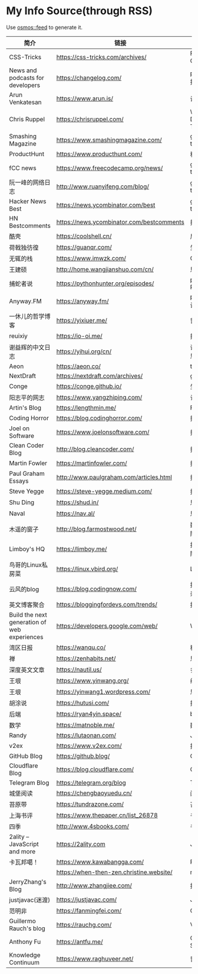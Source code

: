 # My Info Source(through RSS)

Use [osmos::feed](https://github.com/osmoscraft/osmosfeed) to generate it.

| 简介                                           | 链接                                        | 标签                      |
| -------------------------------------------- | ----------------------------------------- | ----------------------- |
| CSS-Tricks                                   | https://css-tricks.com/archives/          | Front-end; CSS          |
| News and podcasts for developers             | https://changelog.com/                    | podcast; 技术             |
| Arun Venkatesan                              | https://www.arun.is/                      | 设计; 摄影                  |
| Chris Ruppel                                 | https://chrisruppel.com/                  | Web Developer; Traveler |
| Smashing Magazine                            | https://www.smashingmagazine.com/         | general technology      |
| ProductHunt                                  | https://www.producthunt.com/              | 科技产品                    |
| fCC news                                     | https://www.freecodecamp.org/news/        | general technology      |
| 阮一峰的网络日志                                     | http://www.ruanyifeng.com/blog/           | general technology      |
| Hacker News Best                             | https://news.ycombinator.com/best         | general technology      |
| HN Bestcomments                              | https://news.ycombinator.com/bestcomments | 技术评论                    |
| 酷壳                                           | https://coolshell.cn/                     | 后端                      |
| 荷戟独彷徨                                        | https://guanqr.com/                       | 生活; 思想                  |
| 无辄的栈                                         | https://www.imwzk.com/                    | Go                      |
| 王建硕                                          | http://home.wangjianshuo.com/cn/          | 思想                      |
| 捕蛇者说                                         | https://pythonhunter.org/episodes/        | podcast; Python         |
| Anyway.FM                                    | https://anyway.fm/                        | podcast; 设计             |
| 一休儿的哲学博客                                     | https://yixiuer.me/                       | 哲学; 思想                  |
| reuixiy                                      | https://io-oi.me/                         | 技术; 生活                  |
| 谢益辉的中文日志                                     | https://yihui.org/cn/                     | 读书笔记; 思想                |
| Aeon                                         | https://aeon.co/                          | thinking                |
| NextDraft                                    | https://nextdraft.com/archives/           | general                 |
| Conge                                        | https://conge.github.io/                  | 生活                      |
| 阳志平的网志                                       | https://www.yangzhiping.com/              | 认知科学                    |
| Artin's Blog                                 | https://lengthmin.me/                     | Front-end               |
| Coding Horror                                | https://blog.codinghorror.com/            | 推荐                      |
| Joel on Software                             | https://www.joelonsoftware.com/           | 推荐                      |
| Clean Coder Blog                             | http://blog.cleancoder.com/               | 推荐                      |
| Martin Fowler                                | https://martinfowler.com/                 | 推荐                      |
| Paul Graham Essays                           | http://www.paulgraham.com/articles.html   | 推荐                      |
| Steve Yegge                                  | https://steve-yegge.medium.com/           | 推荐                      |
| Shu Ding                                     | https://shud.in/                          | 思考; 艺术                  |
| Naval                                        | https://nav.al/                           | 思考; 认知                  |
| 木遥的窗子                                        | http://blog.farmostwood.net/              | 数学; 小说; 随笔              |
| Limboy's HQ                                  | https://limboy.me/                        | 技术; 阅读; 随想              |
| 鸟哥的Linux私房菜                                  | https://linux.vbird.org/                  | Linux                   |
| 云风的blog                                      | https://blog.codingnow.com/               | 技术; 随笔; 杂记              |
| 英文博客聚合                                       | https://bloggingfordevs.com/trends/       | 技术                      |
| Build the next generation of web experiences | https://developers.google.com/web/        | Web                     |
| 湾区日报                                         | https://wanqu.co/                         | 科技                      |
| 禅                                            | https://zenhabits.net/                    | 思想                      |
| 深度英文文章                                       | https://nautil.us/                        | 多彩                      |
| 王垠                                           | https://www.yinwang.org/                  | 编程                      |
| 王垠                                           | https://yinwang1.wordpress.com/           | 思想                      |
| 胡涂说                                          | https://hutusi.com/                       | 技术                      |
| 后端                                           | https://ryan4yin.space/                   | bd                      |
| 数学                                           | https://matnoble.me/                      | 数学                      |
| Randy                                        | https://lutaonan.com/                     | JS                      |
| v2ex                                         | https://www.v2ex.com/                     | 技术; 创意                  |
| GitHub Blog                                  | https://github.blog/                      | GitHub                  |
| Cloudflare Blog                              | https://blog.cloudflare.com/              | Cloudflare              |
| Telegram Blog                                | https://telegram.org/blog                 | Telegram                |
| 城堡阅读                                         | https://chengbaoyuedu.cn/                 | 阅读                      |
| 苔原带                                          | https://tundrazone.com/                   | 苔原通信                    |
| 上海书评                                         | https://www.thepaper.cn/list_26878        | 书评                      |
| 四季                                           | http://www.4sbooks.com/                   | 书评                      |
| 2ality – JavaScript and more                 | https://2ality.com                        | JS                      |
| 卡瓦邦噶！                                        | https://www.kawabangga.com/               | Python                  |
|                                              | https://when-then-zen.christine.website/  | meditation              |
| JerryZhang's Blog                            | http://www.zhangjiee.com/                 | 技术; 思考                  |
| justjavac(迷渡)                                | https://justjavac.com/                    | JS                      |
| 范明非                                          | https://fanmingfei.com/                   | CSS                     |
| Guillermo Rauch's blog                       | https://rauchg.com/                       | Vercel                  |
| Anthony Fu                                   | https://antfu.me/                         | Open Source             |
| Knowledge Continuum                          | https://www.raghuveer.net/                | 哲学                      |